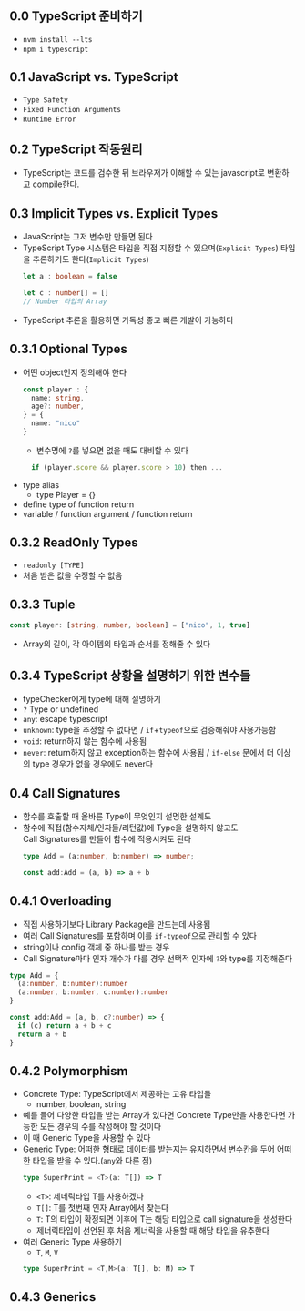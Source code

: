 ## 0.0 TypeScript 준비하기
- `nvm install --lts`
- `npm i typescript`

## 0.1 JavaScript vs. TypeScript
- `Type Safety`
- `Fixed Function Arguments`
- `Runtime Error`

## 0.2 TypeScript 작동원리
- TypeScript는 코드를 검수한 뒤 브라우저가 이해할 수 있는 javascript로 변환하고 compile한다.

## 0.3 Implicit Types vs. Explicit Types
- JavaScript는 그저 변수만 만들면 된다
- TypeScript Type 시스템은 타입을 직접 지정할 수 있으며(`Explicit Types`) 타입을 추론하기도 한다(`Implicit Types`)
    ```typescript
    let a : boolean = false
    ```
    ```typescript
    let c : number[] = []
    // Number 타입의 Array
    ```
- TypeScript 추론을 활용하면 가독성 좋고 빠른 개발이 가능하다

## 0.3.1 Optional Types
- 어떤 object인지 정의해야 한다
  ```typescript
  const player : {
    name: string,
    age?: number,
  } = {
    name: "nico"
  }
  ```
  - 변수명에 `?`를 넣으면 없을 때도 대비할 수 있다
  ```typescript
    if (player.score && player.score > 10) then ...
  ```
- type alias
  - type Player = {}
- define type of function return
- variable / function argument / function return

## 0.3.2 ReadOnly Types
- `readonly [TYPE]`
- 처음 받은 값을 수정할 수 없음

## 0.3.3 Tuple
```typescript
const player: [string, number, boolean] = ["nico", 1, true]
```
- Array의 길이, 각 아이템의 타입과 순서를 정해줄 수 있다

## 0.3.4 TypeScript 상황을 설명하기 위한 변수들
- typeChecker에게 type에 대해 설명하기
- `?` Type or undefined
- `any`: escape typescript
- `unknown`: type을 추정할 수 없다면 / `if`+`typeof`으로 검증해줘야 사용가능함
- `void`: return하지 않는 함수에 사용됨
- `never`: return하지 않고 exception하는 함수에 사용됨 / `if-else` 문에서 더 이상의 type 경우가 없을 경우에도 never다

## 0.4 Call Signatures
- 함수를 호출할 때 올바른 Type이 무엇인지 설명한 설계도
- 함수에 직접(함수자체/인자들/리턴값)에 Type을 설명하지 않고도   
  Call Signatures를 만들어 함수에 적용시켜도 된다
  ```typescript
  type Add = (a:number, b:number) => number;

  const add:Add = (a, b) => a + b
  ```
  
## 0.4.1 Overloading
  - 직접 사용하기보다 Library Package을 만드는데 사용됨
  - 여러 Call Signatures를 포함하며 이를 `if-typeof`으로 관리할 수 있다
  - string이나 config 객체 중 하나를 받는 경우
  - Call Signature마다 인자 개수가 다를 경우 선택적 인자에 `?`와 type를 지정해준다
  ```typescript
  type Add = {
    (a:number, b:number):number
    (a:number, b:number, c:number):number
  }

  const add:Add = (a, b, c?:number) => {
    if (c) return a + b + c
    return a + b
  }
  ```

## 0.4.2 Polymorphism
- Concrete Type: TypeScript에서 제공하는 고유 타입들
  - number, boolean, string
- 예를 들어 다양한 타입을 받는 Array가 있다면 Concrete Type만을 사용한다면 가능한 모든 경우의 수를 작성해야 할 것이다
- 이 때 Generic Type을 사용할 수 있다
- Generic Type: 어떠한 형태로 데이터를 받는지는 유지하면서 변수칸을 두어 어떠한 타입을 받을 수 있다.(`any`와 다른 점)
  ```typescript
  type SuperPrint = <T>(a: T[]) => T
  ```
  - `<T>`: 제네릭타입 T를 사용하겠다
  - `T[]`: T를 첫번째 인자 Array에서 찾는다
  - `T`: T의 타입이 확정되면 이후에 T는 해당 타입으로 call signature을 생성한다
  - 제너릭타입이 선언된 후 처음 제너릭을 사용할 때 해당 타입을 유추한다
- 여러 Generic Type 사용하기
  - `T`, `M`, `V`
  ```typescript
  type SuperPrint = <T,M>(a: T[], b: M) => T
  ```
## 0.4.3 Generics